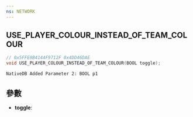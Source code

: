 ```yaml
---
ns: NETWORK
---
```

## USE_PLAYER_COLOUR_INSTEAD_OF_TEAM_COLOUR

```c
// 0x5FFE9B4144F9712F 0x4DD46DAE
void USE_PLAYER_COLOUR_INSTEAD_OF_TEAM_COLOUR(BOOL toggle);
```

```
NativeDB Added Parameter 2: BOOL p1
```

## 參數
* **toggle**: 


